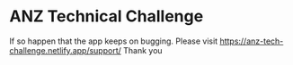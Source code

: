 # ANZ Technical Challenge
If so happen that the app keeps on bugging. Please visit https://anz-tech-challenge.netlify.app/support/
Thank you
